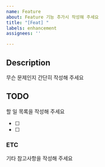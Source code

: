 ```yaml
---
name: Feature
about: Feature 기능 추가시 작성해 주세요
title: "[Feat] "
labels: enhancement
assignees: ''

---
```


## Description
무슨 문제인지 간단히 작성해 주세요

## TODO
할 일 목록을 작성해 주세요

- [ ]
- [ ]

### ETC
기타 참고사항을 작성해 주세요
